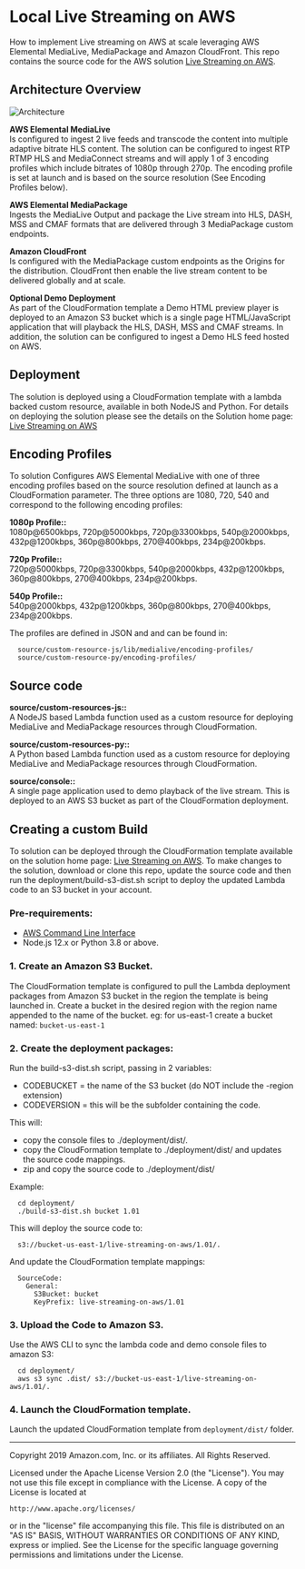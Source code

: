 # Local Live Streaming on AWS

How to implement Live streaming on AWS  at scale leveraging AWS Elemental MediaLive,  MediaPackage and Amazon CloudFront. This repo contains the source code for the AWS solution [Live Streaming on AWS](https://aws.amazon.com/solutions/live-streaming-on-aws/).

## Architecture Overview

![Architecture](architecture.png)

**AWS Elemental MediaLive**<br/>
Is configured to ingest 2 live feeds and transcode the content into multiple adaptive bitrate HLS content.  The solution can be configured to ingest RTP RTMP HLS and MediaConnect streams and will apply 1 of 3 encoding profiles which include bitrates of 1080p through 270p. The encoding profile is set at launch and is based on the source resolution (See Encoding Profiles below).

**AWS Elemental MediaPackage**<br/>
Ingests the MediaLive Output and package the Live stream into HLS, DASH, MSS and CMAF formats that are delivered through 3 MediaPackage custom endpoints.

**Amazon CloudFront**<br/>
Is configured with the MediaPackage custom endpoints as the Origins for the distribution. CloudFront then enable the live stream content to be delivered globally and at scale.

**Optional Demo Deployment**<br/>
As part of the CloudFormation template a Demo HTML preview player is deployed to an Amazon S3 bucket which is a single page HTML/JavaScript application that will playback the HLS, DASH, MSS and CMAF streams. In addition, the solution can be configured to ingest a Demo HLS feed hosted on AWS.   


## Deployment
The solution is deployed using a CloudFormation template with a lambda backed custom resource, available in both NodeJS and Python.
For details on deploying the solution please see the details on the Solution home page:  [Live Streaming on AWS](https://aws.amazon.com/solutions/live-streaming-on-aws/)

## Encoding Profiles
To solution Configures AWS Elemental MediaLive with one of three encoding profiles based on the source resolution defined at launch as a CloudFormation parameter. The three options are 1080, 720, 540 and correspond to the following encoding profiles:

**1080p Profile::**<br/>
1080p@6500kbps, 720p@5000kbps, 720p@3300kbps, 540p@2000kbps, 432p@1200kbps, 360p@800kbps, 270@400kbps, 234p@200kbps.

**720p Profile::**<br/>
720p@5000kbps, 720p@3300kbps, 540p@2000kbps, 432p@1200kbps, 360p@800kbps, 270@400kbps, 234p@200kbps.

**540p Profile::**<br/>
 540p@2000kbps, 432p@1200kbps, 360p@800kbps, 270@400kbps, 234p@200kbps.

The profiles are defined in JSON and and can be found in:
```
  source/custom-resource-js/lib/medialive/encoding-profiles/
  source/custom-resource-py/encoding-profiles/
```

## Source code

**source/custom-resources-js::**<br/>
A NodeJS based  Lambda function used as a custom resource for deploying MediaLive and MediaPackage resources through CloudFormation.

**source/custom-resources-py::**<br/>
A Python based  Lambda function used as a custom resource for deploying MediaLive and MediaPackage resources through CloudFormation.

**source/console::**<br/>
A single page application used to demo playback of the live stream. This is deployed to an AWS S3 bucket as part of the CloudFormation deployment.


## Creating a custom Build
To solution can be deployed through the CloudFormation template available on the solution home page: [Live Streaming on AWS](https://aws.amazon.com/solutions/live-streaming-on-aws/).
 To make changes to the solution, download or clone this repo, update the source code and then run the deployment/build-s3-dist.sh script to deploy the updated Lambda code to an S3 bucket in your account.

### Pre-requirements:
* [AWS Command Line Interface](https://aws.amazon.com/cli/)
* Node.js 12.x or Python 3.8 or above.

### 1. Create an Amazon S3 Bucket.
The CloudFormation template is configured to pull the Lambda deployment packages from Amazon S3 bucket in the region the template is being launched in. Create a bucket in the desired region with the region name appended to the name of the bucket. eg: for us-east-1 create a bucket named: ```bucket-us-east-1```

### 2. Create the deployment packages:
Run the build-s3-dist.sh script, passing in 2 variables:
* CODEBUCKET = the name of the S3 bucket (do NOT include the -region extension)
* CODEVERSION = this will be the subfolder containing the code.

This will:
* copy the console files to ./deployment/dist/.
* copy the CloudFormation template to ./deployment/dist/ and updates the source code mappings.
* zip and copy the source code to ./deployment/dist/

Example:
```
  cd deployment/
  ./build-s3-dist.sh bucket 1.01
```
 This will deploy the source code to:
```
  s3://bucket-us-east-1/live-streaming-on-aws/1.01/.
```
And update the CloudFormation template mappings:
```
  SourceCode:
    General:
      S3Bucket: bucket
      KeyPrefix: live-streaming-on-aws/1.01
```

 ### 3. Upload the Code to Amazon S3.

Use the AWS CLI to sync the lambda code and demo console files to amazon S3:

 ```
   cd deployment/
   aws s3 sync .dist/ s3://bucket-us-east-1/live-streaming-on-aws/1.01/.
 ```

 ### 4. Launch the CloudFormation template.

Launch the updated CloudFormation template from ```deployment/dist/``` folder.


***

Copyright 2019 Amazon.com, Inc. or its affiliates. All Rights Reserved.

Licensed under the Apache License Version 2.0 (the "License"). You may not use this file except in compliance with the License. A copy of the License is located at

    http://www.apache.org/licenses/

or in the "license" file accompanying this file. This file is distributed on an "AS IS" BASIS, WITHOUT WARRANTIES OR CONDITIONS OF ANY KIND, express or implied. See the License for the specific language governing permissions and limitations under the License.

